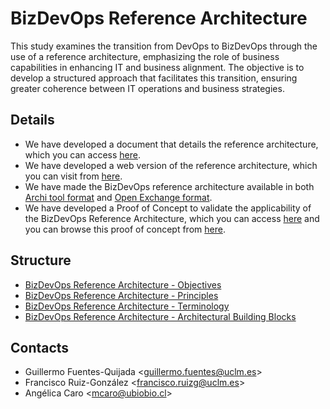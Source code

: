 # BizDevOps Reference Architecture
This study examines the transition from DevOps to BizDevOps through the use of a reference architecture, emphasizing the role of business capabilities in enhancing IT and business alignment. The objective is to develop a structured approach that facilitates this transition, ensuring greater coherence between IT operations and business strategies.

## Details
- We have developed a document that details the reference architecture, which you can access [here](/files/BizDevOps%20Reference%20Architecture.pdf).
- We have developed a web version of the reference architecture, which you can visit from [here](https://guillermofuentesuclm.github.io/BizDevOps-RA/).
- We have made the BizDevOps reference architecture available in both [Archi tool format](/files/BizDevOps%20Reference%20Architecture.archimate) and [Open Exchange format](/files/BizDevOps%20Reference%20Architecture.xml).
- We have developed a Proof of Concept to validate the applicability of the BizDevOps Reference Architecture, which you can access [here](/poc/) and you can browse this proof of concept from [here](https://guillermofuentesuclm.github.io/BizDevOps-RA/poc/).

## Structure

- [BizDevOps Reference Architecture - Objectives](md/objectives.md)
- [BizDevOps Reference Architecture - Principles](md/principles.md)
- [BizDevOps Reference Architecture - Terminology](md/terminology.md)
- [BizDevOps Reference Architecture - Architectural Building Blocks](md/abb.md)

## Contacts
- Guillermo Fuentes-Quijada <[guillermo.fuentes@uclm.es](mailto:guillermo.fuentes@uclm.es?subject=BizDevOps-RA%20Research)>
- Francisco Ruiz-González <[francisco.ruizg@uclm.es](mailto:francisco.ruizg@uclm.es?subject=BizDevOps-RA%20Research)>
- Angélica Caro <[mcaro@ubiobio.cl](mailto:mcaro@ubiobio.cl?subject=BizDevOps-RA%20Research)>